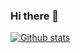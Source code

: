 ### Hi there 👋

<a href="#" align="center">![Github stats](https://github-readme-stats.vercel.app/api?username=TricolorAsp&theme=blueberry&count_private=true&hide_border=true&line_height=20)</a>

<!--
**TricolorAsp/TricolorAsp** is a ✨ _special_ ✨ repository because its `README.md` (this file) appears on your GitHub profile.

Here are some ideas to get you started:

- 🔭 I’m currently working on ...
- 🌱 I’m currently learning ...
- 👯 I’m looking to collaborate on ...
- 🤔 I’m looking for help with ...
- 💬 Ask me about ...
- 📫 How to reach me: ...
- 😄 Pronouns: ...
- ⚡ Fun fact: ...
-->
